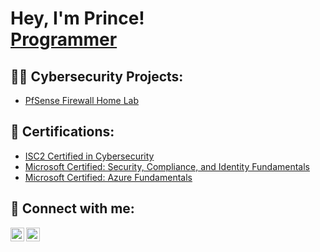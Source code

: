 <h1>Hey, I'm Prince! <br/><a href="https://github.com/PJohnrhoe">Programmer</a></h1>


<h2>👨‍💻 Cybersecurity Projects:</h2>

  - [PfSense Firewall Home Lab](https://github.com/PJohnrhoe/PfSenseLab)
  
<h2>📄 Certifications:</h2>

  - [ISC2 Certified in Cybersecurity](https://www.credly.com/badges/b94b90ab-09cd-492b-b7e0-b2ac1266caef/linked_in_profile)
  - [Microsoft Certified: Security, Compliance, and Identity Fundamentals](https://www.credly.com/badges/b1b7a743-68e9-40ec-b146-5f69e5afb107/linked_in_profile)
  - [Microsoft Certified: Azure Fundamentals](https://www.credly.com/badges/c917007d-8666-40d7-8982-3c8be03123dc/linked_in_profile)

<h2> 🤳 Connect with me:</h2>


[<img align="left" alt="JoshMadakor | Twitter" width="22px" src="https://cdn.jsdelivr.net/npm/simple-icons@v3/icons/twitter.svg" />][twitter]
[<img align="left" alt="JoshMadakor | LinkedIn" width="22px" src="https://cdn.jsdelivr.net/npm/simple-icons@v3/icons/linkedin.svg" />][linkedin]


[twitter]: https://twitter.com/PJohnrhoe
[linkedin]: https://www.linkedin.com/in/pjohnrhoe/

<!--
**joshmadakor1/joshmadakor1** is a ✨ _special_ ✨ repository because its `README.md` (this file) appears on your GitHub profile.

Here are some ideas to get you started:

- 🔭 I’m currently working on ...
- 🌱 I’m currently learning ...
- 👯 I’m looking to collaborate on ...
- 🤔 I’m looking for help with ...
- 💬 Ask me about ...
- 📫 How to reach me: ...
- 😄 Pronouns: ...
- ⚡ Fun fact: ...
-->
